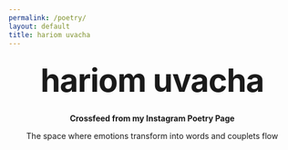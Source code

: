 ```yaml
---
permalink: /poetry/
layout: default
title: hariom uvacha
---
```


<style type="text/css" media="screen">
  .container {
    margin: 10px auto;
    max-width: 600px;
    text-align: center;
  }
  h1 {
    margin: 30px 0;
    font-size: 4em;
    line-height: 1;
    letter-spacing: -1px;
  }
</style>

<script src='https://crossfeedinsta.herokuapp.com/token.js'></script>

<script src="instafeed.min.js"></script>

<div class="container">
  <h1>hariom uvacha</h1>

  <p><strong>Crossfeed from my Instagram Poetry Page</strong></p>
  <p>The space where emotions transform into words and couplets flow</p>


  <div id="instafeed"></div>

  <script type="text/javascript">
    var feed = new Instafeed({
      accessToken: InstagramToken
    });
    feed.run();
  </script>
</div>
